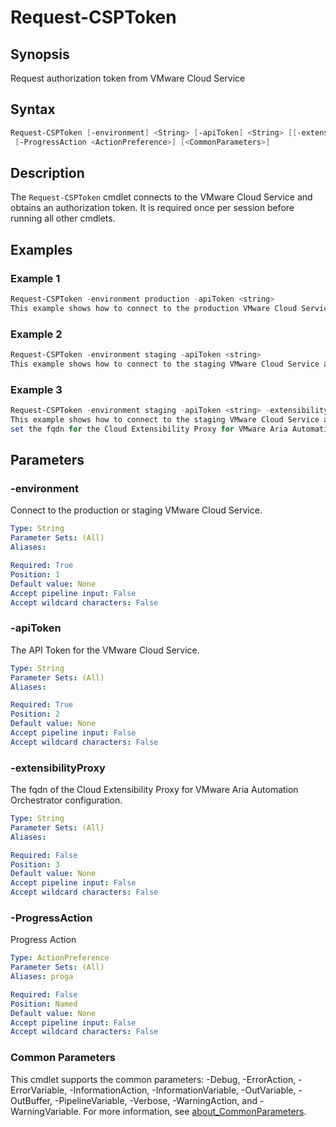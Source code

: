 # Request-CSPToken

## Synopsis

Request authorization token from VMware Cloud Service

## Syntax

```powershell
Request-CSPToken [-environment] <String> [-apiToken] <String> [[-extensibilityProxy] <String>]
 [-ProgressAction <ActionPreference>] [<CommonParameters>]
```

## Description

The `Request-CSPToken` cmdlet connects to the VMware Cloud Service and obtains an authorization token.
It is required once per session before running all other cmdlets.

## Examples

### Example 1

```powershell
Request-CSPToken -environment production -apiToken <string>
This example shows how to connect to the production VMware Cloud Service and obtain an authorization token.
```

### Example 2

```powershell
Request-CSPToken -environment staging -apiToken <string>
This example shows how to connect to the staging VMware Cloud Service and obtain an authorization token.
```

### Example 3

```powershell
Request-CSPToken -environment staging -apiToken <string> -extensibilityProxy sfo-vmc-cep01.sfo.rainpole.io
This example shows how to connect to the staging VMware Cloud Service and obtain an authorization token and set
set the fqdn for the Cloud Extensibility Proxy for VMware Aria Automation Orchestrator configuration.
```

## Parameters

### -environment

Connect to the production or staging VMware Cloud Service.

```yaml
Type: String
Parameter Sets: (All)
Aliases:

Required: True
Position: 1
Default value: None
Accept pipeline input: False
Accept wildcard characters: False
```

### -apiToken

The API Token for the VMware Cloud Service.

```yaml
Type: String
Parameter Sets: (All)
Aliases:

Required: True
Position: 2
Default value: None
Accept pipeline input: False
Accept wildcard characters: False
```

### -extensibilityProxy

The fqdn of the Cloud Extensibility Proxy for VMware Aria Automation Orchestrator configuration.

```yaml
Type: String
Parameter Sets: (All)
Aliases:

Required: False
Position: 3
Default value: None
Accept pipeline input: False
Accept wildcard characters: False
```

### -ProgressAction

Progress Action

```yaml
Type: ActionPreference
Parameter Sets: (All)
Aliases: proga

Required: False
Position: Named
Default value: None
Accept pipeline input: False
Accept wildcard characters: False
```

### Common Parameters

This cmdlet supports the common parameters: -Debug, -ErrorAction, -ErrorVariable, -InformationAction, -InformationVariable, -OutVariable, -OutBuffer, -PipelineVariable, -Verbose, -WarningAction, and -WarningVariable. For more information, see [about_CommonParameters](http://go.microsoft.com/fwlink/?LinkID=113216).

